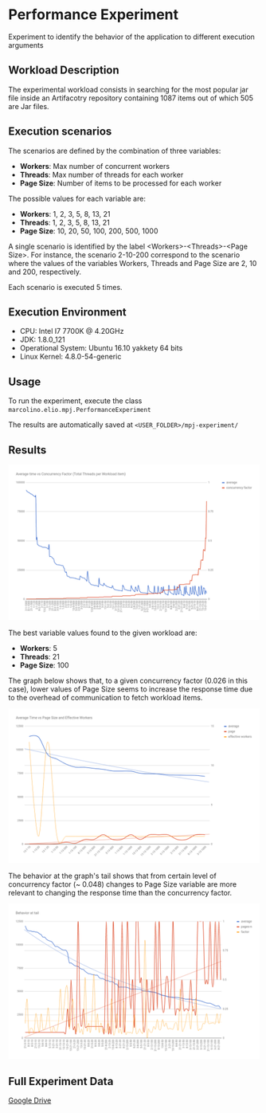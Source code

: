 # Performance Experiment

Experiment to identify the behavior of the application to different execution arguments

## Workload Description

The experimental workload consists in searching for the most popular jar file inside an Artifacotry repository containing 1087 items out of which 505 are Jar files.

## Execution scenarios

The scenarios are defined by the combination of three variables:

- **Workers**: Max number of concurrent workers
- **Threads**: Max number of threads for each worker
- **Page Size**: Number of items to be processed for each worker

The possible values for each variable are:

- **Workers**: 1, 2, 3, 5, 8, 13, 21
- **Threads**: 1, 2, 3, 5, 8, 13, 21
- **Page Size**: 10, 20, 50, 100, 200, 500, 1000

A single scenario is identified by the label \<Workers>-\<Threads>-\<Page Size>. For instance, the scenario 2-10-200 correspond to the scenario where the values of the variables Workers, Threads and Page Size are 2, 10 and 200, respectively.

Each scenario is executed 5 times.

## Execution Environment
- CPU: Intel I7 7700K @ 4.20GHz
- JDK: 1.8.0_121
- Operational System: Ubuntu 16.10 yakkety 64 bits
- Linux Kernel: 4.8.0-54-generic

## Usage

To run the experiment, execute the class `marcolino.elio.mpj.PerformanceExperiment`

The results are automatically saved at `<USER_FOLDER>/mpj-experiment/`

## Results

![Average time vs concurrency factor](charts/average_time_vs_concurrency_factor.png)

The best variable values found to the given workload are:

- **Workers**: 5
- **Threads**: 21
- **Page Size**: 100

The graph below shows that, to a given concurrency factor (0.026 in this case), lower values of Page Size seems to increase the response time due to the overhead of communication to fetch workload items.

![Average time vs page size](charts/average_time_vs_page_size_within_concurrency_factor.png)

The behavior at the graph's tail shows that from certain level of concurrency factor (~ 0.048) changes to Page Size variable are more relevant to changing the response time than the concurrency factor.

![Behavior at tail](charts/behavior_at_tail.png)

## Full Experiment Data

[Google Drive](https://docs.google.com/spreadsheets/d/1ZoQ-0kUEQC-yuJH6q9oPA_8jmsxGEvWpLf6Je9k-JJQ/edit?usp=sharing)
